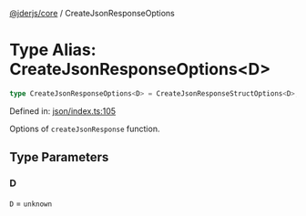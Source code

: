 [@jderjs/core](../README.md) / CreateJsonResponseOptions

# Type Alias: CreateJsonResponseOptions\<D\>

```ts
type CreateJsonResponseOptions<D> = CreateJsonResponseStructOptions<D>;
```

Defined in: [json/index.ts:105](https://github.com/jder-std/core.js/blob/8f752d1679b827b4deb2cd21184bd81491ea8d2c/package/src/response/json/index.ts#L105)

Options of `createJsonResponse` function.

## Type Parameters

### D

`D` = `unknown`
